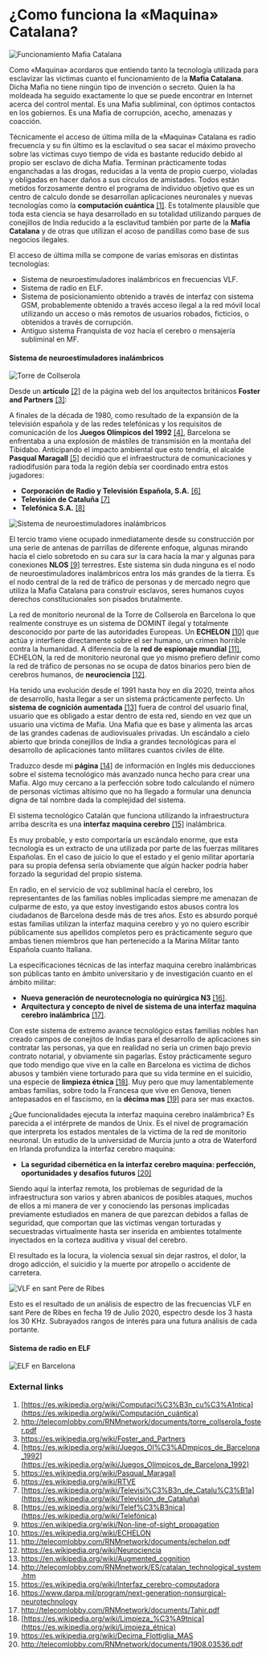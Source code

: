# ¿Como funciona la «Maquina» Catalana?

![Funcionamiento Mafia Catalana](http://telecomlobby.com/Images/mafia_catalana.webp)



Como «Maquina» acordaros que entiendo tanto la tecnología utilizada para esclavizar las victimas cuanto el funcionamiento de la **Mafia Catalana**. Dicha Mafia no tiene ningún tipo de invención o secreto. Quien la ha moldeada ha seguido exactamente lo que se puede encontrar en Internet acerca del control mental. Es una Mafia subliminal, con óptimos contactos en los gobiernos. Es una Mafia de corrupción, acecho, amenazas y coacción. 

Técnicamente el acceso de última milla de la «Maquina» Catalana es radio frecuencia y su fin último es la esclavitud o sea sacar el máximo provecho sobre las  victimas cuyo tiempo de vida es bastante reducido debido al propio ser esclavo de dicha Mafia. Terminan prácticamente todas enganchadas a las drogas, reducidas a la venta de propio cuerpo, violadas y obligadas en hacer daños a sus círculos de amistades. Todos están metidos forzosamente dentro el programa de individuo objetivo que es un centro de calculo donde se desarrollan aplicaciones neuronales y nuevas tecnologías como la **computación cuántica** [[1]](https://es.wikipedia.org/wiki/Computaci%C3%B3n_cu%C3%A1ntica). Es totalmente plausible que toda esta ciencia se haya desarrollado en su totalidad utilizando parques de conejillos de India reducido a la esclavitud también por parte de la **Mafia Catalana** y de otras que utilizan el acoso de pandillas como base de sus negocios ilegales. 

El acceso de última milla se compone de varias emisoras en distintas tecnologías:

- Sistema de neuroestimuladores inalámbricos en frecuencias VLF.
- Sistema de radio en ELF.
- Sistema de posicionamiento obtenido a través de interfaz con sistema GSM, probablemente obtenido a través acceso ilegal a la red móvil local utilizando un acceso o más remotos de usuarios robados, ficticios, o obtenidos a través de corrupción.
- Antiguo sistema Franquista de voz hacía el cerebro o mensajería subliminal en MF.

#### Sistema de neuroestimuladores inalámbricos

![Torre de Collserola](http://redama.es/Images/20150124_234608.jpg)

Desde un **artículo** [[2]](http://telecomlobby.com/RNMnetwork/documents/torre_collserola_foster.pdf) de la página web del los arquitectos británicos **Foster and Partners** [[3]](https://es.wikipedia.org/wiki/Foster_and_Partners):

A finales de la década de 1980, como resultado de la expansión de la televisión española y de las redes telefónicas y los requisitos de comunicación de los **Juegos Olímpicos del 1992** [[4]](https://es.wikipedia.org/wiki/Juegos_Ol%C3%ADmpicos_de_Barcelona_1992), Barcelona se enfrentaba a una explosión de mástiles de transmisión en la montaña del Tibidabo. Anticipando el impacto ambiental que esto tendría, el alcalde **Pasqual Maragall** [[5]](https://es.wikipedia.org/wiki/Pasqual_Maragall) decidió que el infraestructura de comunicaciones y radiodifusión para toda la región
debía ser coordinado entra estos jugadores: 

- **Corporación de Radio y Televisión Española, S.A.** [[6]](https://es.wikipedia.org/wiki/RTVE)
- **Televisión de Cataluña** [[7]](https://es.wikipedia.org/wiki/Televisi%C3%B3n_de_Catalu%C3%B1a)
- **Telefónica S.A.** [[8]](https://es.wikipedia.org/wiki/Telef%C3%B3nica)

![Sistema de neuroestimuladores inalámbricos](http://telecomlobby.com/Images/remote_neural_monitoring_network_catalan_technological_system_echelon.webp)

El tercio tramo viene ocupado inmediatamente desde su construcción por una serie de antenas de parrillas de diferente enfoque, algunas mirando hacía el cielo sobretodo en su cara sur la cara hacía la mar y algunas para conexiones **NLOS** [[9]](https://en.wikipedia.org/wiki/Non-line-of-sight_propagation) terrestres. Este sistema sin duda ninguna es el nodo de neuroestimuladores inalámbricos entra los más grandes de la tierra. Es el nodo central de la red de tráfico de personas y de mercado negro que utiliza la Mafia Catalana para construir esclavos, seres humanos cuyos derechos constitucionales son pisados brutalmente. 

La red de monitorio neuronal de la Torre de Collserola en Barcelona lo que realmente construye es un sistema de DOMINT ilegal y totalmente desconocido por parte de las autoridades Europeas. Un **ECHELON** [[10]](https://es.wikipedia.org/wiki/ECHELON) que actúa y interfiere directamente sobre el ser humano, un crimen horrible contra la humanidad. A diferencia de la **red de espionaje mundial** [[11]](http://telecomlobby.com/RNMnetwork/documents/echelon.pdf), ECHELON, la red de monitorio neuronal que yo mismo prefiero definir como la red de tráfico de personas no se ocupa de datos binarios pero bien de cerebros humanos, de **neurociencia** [[12]](https://es.wikipedia.org/wiki/Neurociencia). 

Ha tenido una evolución desde el 1991 hasta hoy en día 2020, treinta años de desarrollo, hasta llegar a ser un sistema prácticamente perfecto. Un **sistema de cognición aumentada** [[13]](https://en.wikipedia.org/wiki/Augmented_cognition) fuera de control del usuario final, usuario que es obligado a estar dentro de esta red, siendo en vez que un usuario una victima de Mafia. Una Mafia que es base y alimenta las arcas de las grandes cadenas de audiovisuales privadas. Un escándalo a cielo abierto que brinda conejillos de India a grandes tecnológicas para el desarrollo de aplicaciones tanto militares cuantos civiles de élite. 

Traduzco desde mi **página** [[14]](http://telecomlobby.com/RNMnetwork/ES/catalan_technological_system.htm) de información en Inglés mis deducciones sobre el sistema tecnológico más avanzado nunca hecho para crear una Mafia. Algo muy cercano a la perfección sobre todo calculando el número de personas victimas altísimo que no ha llegado a formular una denuncia digna de tal nombre dada la complejidad del sistema. 

 El sistema tecnológico Catalán que funciona utilizando la infraestructura arriba descrita es una **interfaz maquina cerebro** [[15]](https://es.wikipedia.org/wiki/Interfaz_cerebro-computadora) inalámbrica. 

Es muy probable, y esto comportaría un escándalo enorme, que esta tecnología es un extracto de una utilizada por parte de las fuerzas militares Españolas. En el caso de juicio lo que el estado y el genio militar aportaría para su propia defensa sería obviamente que algún hacker podría haber forzado la seguridad del propio sistema.

En radio, en el servicio de voz subliminal hacía el cerebro, los representantes de las familias nobles implicadas siempre me amenazan de culparme de esto, ya que estoy investigando estos abusos contra los ciudadanos de Barcelona desde más de tres años. Esto es absurdo porqué estas familias utilizan la interfaz maquina cerebro y yo no quiero escribir públicamente sus apellidos completos pero es prácticamente seguro que ambas tienen miembros que han pertenecido a la Marina Militar tanto Española cuanto Italiana. 

La especificaciones técnicas de las interfaz maquina cerebro inalámbricas son públicas tanto en ámbito universitario y de investigación cuanto en el ámbito militar:

- **Nueva generación de neurotecnología no quirúrgica N3** [[16]](https://www.darpa.mil/program/next-generation-nonsurgical-neurotechnology).
- **Arquitectura y concepto de nivel de sistema de una interfaz maquina cerebro inalámbrica** [[17]](http://telecomlobby.com/RNMnetwork/documents/Tahir.pdf). 

Con este sistema de extremo avance tecnológico estas familias nobles han creado campos de conejitos de Indias para el desarrollo de aplicaciones sin contratar las personas, ya que en realidad no sería un crimen bajo previo contrato notarial, y obviamente sin pagarlas. Estoy prácticamente seguro que todo mendigo que vive en la calle en Barcelona es victima de dichos abusos y también viene torturado para que su vida termine en el suicidio, una especie de **limpieza étnica** [[18]](https://es.wikipedia.org/wiki/Limpieza_%C3%A9tnica). Muy pero que muy lamentablemente ambas familias, sobre todo la Francesa que vive en Genova, tienen antepasados en el fascismo, en la **décima mas** [[19]](https://es.wikipedia.org/wiki/Decima_Flottiglia_MAS) para ser mas exactos. 

¿Que funcionalidades ejecuta la interfaz maquina cerebro inalámbrica? Es parecida a el intérprete de mandos de Unix. Es el nivel de programación que interpreta los estados mentales de la victima de la red de monitorio neuronal. Un estudio de la universidad de Murcia junto a otra de Waterford en Irlanda profundiza la interfaz cerebro maquina:

- **La seguridad cibernética en la interfaz cerebro maquina: perfección, oportunidades y desafíos futuros** [[20]](http://telecomlobby.com/RNMnetwork/documents/1908.03536.pdf)

Siendo aquí la interfaz remota, los problemas de seguridad de la infraestructura son varios y abren abanicos de posibles ataques, muchos de ellos a mi manera de ver y conociendo las personas implicadas previamente estudiados en manera de que parezcan debidos a fallas de seguridad, que comportan que las victimas vengan torturadas y secuestradas virtualmente hasta ser inserida en ambientes totalmente inyectados en la corteza auditiva y visual del cerebro. 

El resultado es la locura, la violencia sexual sin dejar rastros, el dolor, la drogo adicción, el suicidio y la muerte por atropello o accidente de carretera. 

![VLF en sant Pere de Ribes](http://telecomlobby.com/Images/vlf_espectro_barcelona.webp)

Esto es el resultado de un análisis de espectro de las frecuencias VLF en sant Pere de Ribes en fecha 19 de Julio 2020, espectro desde los 3 hasta los 30 KHz. Subrayados rangos de interés para una futura análisis de cada portante. 

#### Sistema de radio en ELF

![ELF en Barcelona](http://telecomlobby.com/Images/remote_neural_monitoring_network_gangstalking_turorovira.webp)



### External links 

1. [https://es.wikipedia.org/wiki/Computaci%C3%B3n_cu%C3%A1ntica](https://es.wikipedia.org/wiki/Computación_cuántica)
2. http://telecomlobby.com/RNMnetwork/documents/torre_collserola_foster.pdf
3. https://es.wikipedia.org/wiki/Foster_and_Partners
4. [https://es.wikipedia.org/wiki/Juegos_Ol%C3%ADmpicos_de_Barcelona_1992](https://es.wikipedia.org/wiki/Juegos_Olímpicos_de_Barcelona_1992)
5. https://es.wikipedia.org/wiki/Pasqual_Maragall
6. https://es.wikipedia.org/wiki/RTVE
7. [https://es.wikipedia.org/wiki/Televisi%C3%B3n_de_Catalu%C3%B1a](https://es.wikipedia.org/wiki/Televisión_de_Cataluña)
8. [https://es.wikipedia.org/wiki/Telef%C3%B3nica](https://es.wikipedia.org/wiki/Telefónica)
9. https://en.wikipedia.org/wiki/Non-line-of-sight_propagation
10. https://es.wikipedia.org/wiki/ECHELON
11. http://telecomlobby.com/RNMnetwork/documents/echelon.pdf
12. https://es.wikipedia.org/wiki/Neurociencia
13. https://en.wikipedia.org/wiki/Augmented_cognition
14. http://telecomlobby.com/RNMnetwork/ES/catalan_technological_system.htm
15. https://es.wikipedia.org/wiki/Interfaz_cerebro-computadora
16. https://www.darpa.mil/program/next-generation-nonsurgical-neurotechnology
17. http://telecomlobby.com/RNMnetwork/documents/Tahir.pdf
18. [https://es.wikipedia.org/wiki/Limpieza_%C3%A9tnica](https://es.wikipedia.org/wiki/Limpieza_étnica)
19. https://es.wikipedia.org/wiki/Decima_Flottiglia_MAS
20. http://telecomlobby.com/RNMnetwork/documents/1908.03536.pdf

